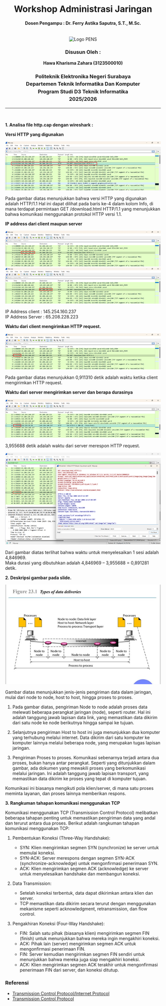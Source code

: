 <div align="center">
  <h1 style="text-align: center;font-weight: bold">Workshop Administrasi Jaringan<br></h1>
  <h4 style="text-align: center;">Dosen Pengampu : Dr. Ferry Astika Saputra, S.T., M.Sc.</h4>
</div>
<br />
<div align="center">
  <img src="https://upload.wikimedia.org/wikipedia/id/4/44/Logo_PENS.png" alt="Logo PENS">
  <h3 style="text-align: center;">Disusun Oleh :</h3>
  <p style="text-align: center;">
    <strong>Hawa Kharisma Zahara (3123500010)</strong>
  </p>
<h3 style="text-align: center;line-height: 1.5">Politeknik Elektronika Negeri Surabaya<br>Departemen Teknik Informatika Dan Komputer<br>Program Studi D3 Teknik Informatika<br>2025/2026</h3>
  <hr>
</div>
<br>

**1. Analisa file http.cap dengan wireshark :** 

**Versi HTTP yang digunakan**

<img src="image/1.png">

Pada gambar diatas menunjukkan bahwa versi HTTP yang digunakan adalah HTTP/1.1
Hal ini dapat dilihat pada baris ke-4 dalam kolom Info, di mana terdapat permintaan GET /download.html HTTP/1.1 yang menunjukkan bahwa komunikasi menggunakan protokol HTTP versi 1.1.

**IP address dari client maupun server**

 <img src="image/2.png">
 <img src="image/3.png">

IP Address client : 145.254.160.237<br>IP Address Server : 65.208.228.223

**Waktu dari client mengirimkan HTTP request.**

<img src="image/4.png">

Pada gambar diatas menunjukkan 0,911310 detik adalah waktu ketika client mengirimkan HTTP request.

**Waktu dari server mengirimkan server dan berapa durasinya**

<img src="image/5.png">

3,955688 detik adalah waktu dari server merespon HTTP request.

<img src="image/6.png">

Dari gambar diatas terlihat bahwa waktu untuk menyelesaikan 1 sesi adalah 4,846969.<br>Maka durasi yang dibutuhkan adalah 
4,846969 – 3,955688 = 0,891281 detik. 


**2. Deskripsi gambar pada slide.**

<div align="center">
  <img src="image/7.jpg" alt="Gambar">
</div>
 
Gambar diatas menunjukkan jenis-jenis pengiriman data dalam jaringan, mulai dari node to node, host to host, hingga proses to proses.

1.	Pada gambar diatas, pengiriman Node to node adalah proses data melewati beberapa perangkat jaringan (node), seperti router. Hal ini adalah tanggung jawab lapisan data link, yang memastikan data dikirim dari satu node ke node berikutnya hingga sampai ke tujuan.

2.	Selanjutnya pengiriman Host to host ini juga menunjukkan dua komputer yang terhubung melalui internet. Data dikirim dari satu komputer ke komputer lainnya melalui beberapa node, yang merupakan tugas lapisan jaringan.

3.	Pengiriman Proses to proses. Komunikasi sebenarnya terjadi antara dua proses, bukan hanya antar perangkat. Seperti yang ditunjukkan dalam gambar, ada dokumen yang mewakili proses yang berkomunikasi melalui jaringan. Ini adalah tanggung jawab lapisan transport, yang memastikan data dikirim ke proses yang tepat di komputer tujuan.

Komunikasi ini biasanya mengikuti pola klien/server, di mana satu proses meminta layanan, dan proses lainnya memberikan respons.





**3. Rangkuman tahapan komunikasi menggunakan TCP**

Komunikasi menggunakan TCP (Transmission Control Protocol) melibatkan beberapa tahapan penting untuk memastikan pengiriman data yang andal dan terurut antara dua proses. Berikut adalah rangkuman tahapan komunikasi menggunakan TCP:

1.	Pembentukan Koneksi (Three-Way Handshake):

    - SYN: Klien mengirimkan segmen SYN (synchronize) ke server untuk memulai koneksi.  
    - SYN-ACK: Server merespons dengan segmen SYN-ACK (synchronize-acknowledge) untuk mengonfirmasi penerimaan SYN.
    - ACK: Klien mengirimkan segmen ACK (acknowledge) ke server untuk menyelesaikan handshake dan membangun koneksi.

2.	Data Transmission:

    - Setelah koneksi terbentuk, data dapat dikirimkan antara klien dan server.
    - TCP memastikan data dikirim secara terurut dengan menggunakan mekanisme seperti acknowledgment, retransmission, dan flow control.

3.	Pengakhiran Koneksi (Four-Way Handshake):

    - FIN: Salah satu pihak (biasanya klien) mengirimkan segmen FIN (finish) untuk menunjukkan bahwa mereka ingin mengakhiri koneksi.
    - ACK: Pihak lain (server) mengirimkan segmen ACK untuk mengonfirmasi penerimaan FIN.
    - FIN: Server kemudian mengirimkan segmen FIN sendiri untuk menunjukkan bahwa mereka juga siap mengakhiri koneksi.
    -  ACK: Klien mengirimkan segmen ACK terakhir untuk mengonfirmasi penerimaan FIN dari server, dan koneksi ditutup.

### Referensi

- [Transmission Control Protocol/Internet Protocol](https://online.binus.ac.id/2021/09/24/tcp-ip-transmission-control-protocol-internet-protocol/)
- [Transmission Control Protocol](https://www.exabytes.co.id/blog/transmission-control-protocol/)





